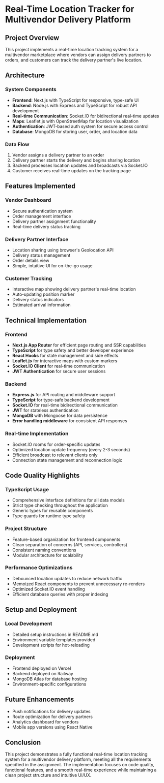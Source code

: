 # Real-Time Location Tracker for Multivendor Delivery Platform

## Project Overview
This project implements a real-time location tracking system for a multivendor marketplace where vendors can assign delivery partners to orders, and customers can track the delivery partner's live location.

## Architecture

### System Components
- **Frontend**: Next.js with TypeScript for responsive, type-safe UI
- **Backend**: Node.js with Express and TypeScript for robust API development
- **Real-time Communication**: Socket.IO for bidirectional real-time updates
- **Maps**: Leaflet.js with OpenStreetMap for location visualization
- **Authentication**: JWT-based auth system for secure access control
- **Database**: MongoDB for storing user, order, and location data

### Data Flow
1. Vendor assigns a delivery partner to an order
2. Delivery partner starts the delivery and begins sharing location
3. Backend processes location updates and broadcasts via Socket.IO
4. Customer receives real-time updates on the tracking page

## Features Implemented

### Vendor Dashboard
- Secure authentication system
- Order management interface
- Delivery partner assignment functionality
- Real-time delivery status tracking

### Delivery Partner Interface
- Location sharing using browser's Geolocation API
- Delivery status management
- Order details view
- Simple, intuitive UI for on-the-go usage

### Customer Tracking
- Interactive map showing delivery partner's real-time location
- Auto-updating position marker
- Delivery status indicators
- Estimated arrival information

## Technical Implementation

### Frontend
- **Next.js App Router** for efficient page routing and SSR capabilities
- **TypeScript** for type safety and better developer experience
- **React Hooks** for state management and side effects
- **Leaflet.js** for interactive maps with custom markers
- **Socket.IO Client** for real-time communication
- **JWT Authentication** for secure user sessions

### Backend
- **Express.js** for API routing and middleware support
- **TypeScript** for type-safe backend development
- **Socket.IO** for real-time bidirectional communication
- **JWT** for stateless authentication
- **MongoDB** with Mongoose for data persistence
- **Error handling middleware** for consistent API responses

### Real-time Implementation
- Socket.IO rooms for order-specific updates
- Optimized location update frequency (every 2-3 seconds)
- Efficient broadcast to relevant clients only
- Connection state management and reconnection logic

## Code Quality Highlights

### TypeScript Usage
- Comprehensive interface definitions for all data models
- Strict type checking throughout the application
- Generic types for reusable components
- Type guards for runtime type safety

### Project Structure
- Feature-based organization for frontend components
- Clean separation of concerns (API, services, controllers)
- Consistent naming conventions
- Modular architecture for scalability

### Performance Optimizations
- Debounced location updates to reduce network traffic
- Memoized React components to prevent unnecessary re-renders
- Optimized Socket.IO event handling
- Efficient database queries with proper indexing

## Setup and Deployment

### Local Development
- Detailed setup instructions in README.md
- Environment variable templates provided
- Development scripts for hot-reloading

### Deployment
- Frontend deployed on Vercel
- Backend deployed on Railway
- MongoDB Atlas for database hosting
- Environment-specific configurations

## Future Enhancements
- Push notifications for delivery updates
- Route optimization for delivery partners
- Analytics dashboard for vendors
- Mobile app versions using React Native

## Conclusion
This project demonstrates a fully functional real-time location tracking system for a multivendor delivery platform, meeting all the requirements specified in the assignment. The implementation focuses on code quality, functional features, and a smooth real-time experience while maintaining a clean project structure and intuitive UI/UX.